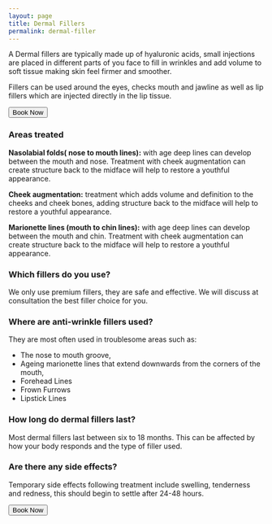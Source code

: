 ```yaml
---
layout: page
title: Dermal Fillers
permalink: dermal-filler
---
```



A Dermal fillers are typically made up of hyaluronic acids, small injections are placed in different parts of you face to fill in wrinkles and add volume to soft tissue making skin feel firmer and smoother. 

Fillers can be used around the eyes, checks mouth and jawline as well as lip fillers which are injected directly in the lip tissue. 

  <a href="/book"><button class="btn1">Book Now</button></a>


### Areas treated

**Nasolabial folds( nose to mouth lines):** with age deep lines can develop between the mouth and nose. Treatment with cheek augmentation can create structure back to the midface will help to restore a youthful appearance. 

**Cheek augmentation:** treatment which adds volume and definition to the cheeks and cheek bones, adding structure back to the midface will help to restore a youthful appearance. 
 
**Marionette lines (mouth to chin lines):** with age deep lines can develop between the mouth and chin. Treatment with cheek augmentation can create structure back to the midface will help to restore a youthful appearance. 

### Which fillers do you use?

We only use premium fillers, they are safe and effective. We will discuss at consultation the best filler choice for you. 

### Where are anti-wrinkle fillers used?

They are most often used in troublesome areas such as:
- The nose to mouth groove, 
- Ageing marionette lines that extend downwards from the corners of the mouth, 
- Forehead Lines
- Frown Furrows
- Lipstick Lines

### How long do dermal fillers last? 
Most dermal fillers last between six to 18 months. This can be affected by how your body responds and the type of filler used. 

### Are there any side effects?
Temporary side effects following treatment include swelling, tenderness and redness, this should begin to  settle after 24-48 hours. 

  <a href="/book"><button class="btn1">Book Now</button></a>
